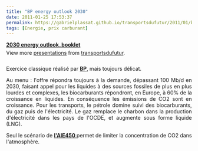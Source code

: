 ```yaml
---
title: "BP energy outlook 2030"
date: 2011-01-25 17:53:37
permalink: https://gabrielplassat.github.io/transportsdufutur/2011/01/bp-energy-outlook-2030.html
tags: [Energie, prix carburant]
---
```


<div id="__ss_6696859" style="width: 425px"><strong style="margin: 12px 0 4px"><a href="http://www.slideshare.net/transportsdufutur/2030-energy-outlookbooklet" title="2030 energy outlook_booklet">2030 energy outlook_booklet</a></strong>        <div style="padding: 5px 0 12px">View more <a href="http://www.slideshare.net/">presentations</a> from <a href="http://www.slideshare.net/transportsdufutur">transportsdufutur</a>.</div> </div> <p style="text-align: justify">Exercice classique réalisé par <strong><a href="http://www.bp.com/sectiongenericarticle.do?categoryId=9035979&contentId=7066648" target="_blank">BP</a></strong>, mais toujours délicat. </p>  <!--more-->   <p style="text-align: justify">Au menu : l'offre répondra toujours à la demande, dépassant 100 Mb/d en 2030, faisant appel pour les liquides à des sources fossiles de plus en plus lourdes et complexes, les biocarburants répondront, en Europe, à 60% de la croissance en liquides. En conséquence les émissions de CO2 sont en croissance. Pour les transports, le pétrole domine suivi des biocarburants, du gaz puis de l'électricité. Le gaz remplace le charbon dans la production d'électricité dans les pays de l'OCDE, et augmente sous forme liquide (LNG).</p> <p style="text-align: justify">Seul le scénario de <strong><a href="http://www.iea.org/press/pressdetail.asp?PRESS_REL_ID=290" target="_self">l'AIE450 </a></strong>permet de limiter la concentration de CO2 dans l'atmosphère.</p>
